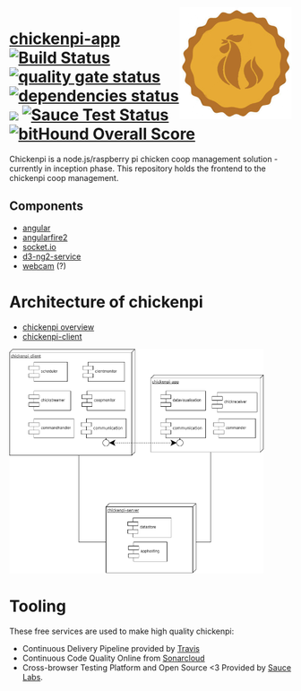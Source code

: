 <img align="right" alt="chickenpi logo" src="https://github.com/joergsesterhenn/chickenpi/raw/master/chickenpi.png" height="200">

# [chickenpi-app](https://chickenpi-server.firebaseapp.com/) [![Build Status](https://travis-ci.org/joergsesterhenn/chickenpi-app.svg?branch=master)](https://travis-ci.org/joergsesterhenn/chickenpi-app) <a href="https://sonarcloud.io/dashboard?id=de.chickenpi:chickenpi-app"><img alt="quality gate status" src="https://sonarcloud.io/api/badges/gate?key=de.chickenpi:chickenpi-app"/></a> <a href="https://david-dm.org/joergsesterhenn/chickenpi-app"> <img title="dependencies status" src="https://david-dm.org/joergsesterhenn/chickenpi-app/status.svg"/></a><a href="https://david-dm.org/joergsesterhenn/chickenpi-app?type=dev" title="devDependencies status"><img src="https://david-dm.org/joergsesterhenn/chickenpi-app/dev-status.svg"/></a> [![Sauce Test Status](https://saucelabs.com/buildstatus/joergsesterhenn)](https://saucelabs.com/u/joergsesterhenn) [![bitHound Overall Score](https://www.bithound.io/github/joergsesterhenn/chickenpi-app/badges/score.svg)](https://www.bithound.io/github/joergsesterhenn/chickenpi-app)

Chickenpi is a node.js/raspberry pi chicken coop management solution - currently in inception phase.
This repository holds the frontend to the chickenpi coop management.

## Components
* [angular](https://angular.io)
* [angularfire2](https://github.com/angular/angularfire2)
* [socket.io](https://github.com/socketio/socket.io)
* [d3-ng2-service](https://github.com/tomwanzek/d3-ng2-service) 
* [webcam](http://thejackalofjavascript.com/rpi-live-streaming/) (?) 


# Architecture of chickenpi

* [chickenpi overview](https://github.com/joergsesterhenn/chickenpi)
* [chickenpi-client](https://github.com/joergsesterhenn/chickenpi-client)


<img alt="architecture" src="https://github.com/joergsesterhenn/chickenpi/blob/master/chickenpi_architecture.png" height="400">

# Tooling

These free services are used to make high quality chickenpi:

* Continuous Delivery Pipeline provided by [Travis](https://travis-ci.org/)
* Continuous Code Quality Online from [Sonarcloud](https://sonarcloud.io/)
* Cross-browser Testing Platform and Open Source <3 Provided by [Sauce Labs](https://saucelabs.com/). 
